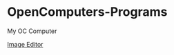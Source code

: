 # OpenComputers-Programs
My OC Computer

[Finished programs]: (/home/finished)
[Image Editor](/home/finished/3imgedit.lua)

[Unfinished programs]:(/home/projects)
